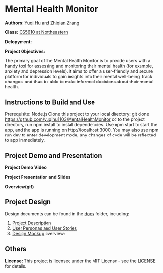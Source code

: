 # Mental Health Monitor

**Authors:** [Yuqi Hu](https://yuqihu1103.github.io/) and [Zhiqian Zhang](https://zhiqian-zhang.github.io/ZhiqianZhang-Peronal-Website/)

**Class:** [CS5610 at Northeastern](https://johnguerra.co/classes/webDevelopment_fall_2023/)

**Delopyment:**

**Project Objectives:**

The primary goal of the Mental Health Monitor is to provide users with a handy tool for assessing and monitoring their mental health (for example, anxiety and depression levels). It aims to offer a user-friendly and secure platform for individuals to gain insights into their mental well-being, track changes, and thus be able to make informed decisions about their mental health.

## Instructions to Build and Use

Prerequisite: Node.js
Clone this project to your local directory: git clone https://github.com/yuqihu1103/MentalHealthMonitor
cd to the project directory, run npm install to install dependencies.
Use npm start to start the app, and the app is running on http://localhost:3000.
You may also use npm run dev to enter development mode, any changes of code will be reflected to app immediately.

## Project Demo and Presentation

**Project Demo Video**

**Project Presentation and Slides**

**Overview(gif)**

## Project Design

Design documents can be found in the [docs](docs) folder, including:

1. [Project Description](docs/project_description.txt)
2. [User Personas and User Stories](docs/user_personas_and_stories.txt)
3. [Design Mockup]() overview:

## Others

**License:** This project is licensed under the MIT License - see the [LICENSE](LICENSE) for details.
